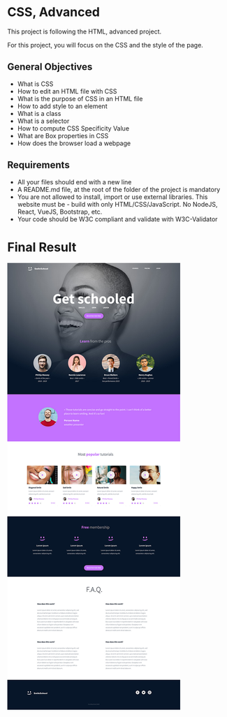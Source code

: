 # CSS, Advanced 

This project is following the HTML, advanced project.

For this project, you will focus on the CSS and the style of the page.

## General Objectives

- What is CSS
- How to edit an HTML file with CSS
- What is the purpose of CSS in an HTML file 
- How to add style to an element
- What is a class
- What is a selector
- How to compute CSS Specificity Value
- What are Box properties in CSS
- How does the browser load a webpage

## Requirements

- All your files should end with a new line
- A README.md file, at the root of the folder of the project is mandatory
- You are not allowed to install, import or use external libraries. This website must be - build with only HTML/CSS/JavaScript. No NodeJS, React, VueJS, Bootstrap, etc.
- Your code should be W3C compliant and validate with W3C-Validator

# Final Result 

![Homepage][def]

[def]: img/Figma.jpg
